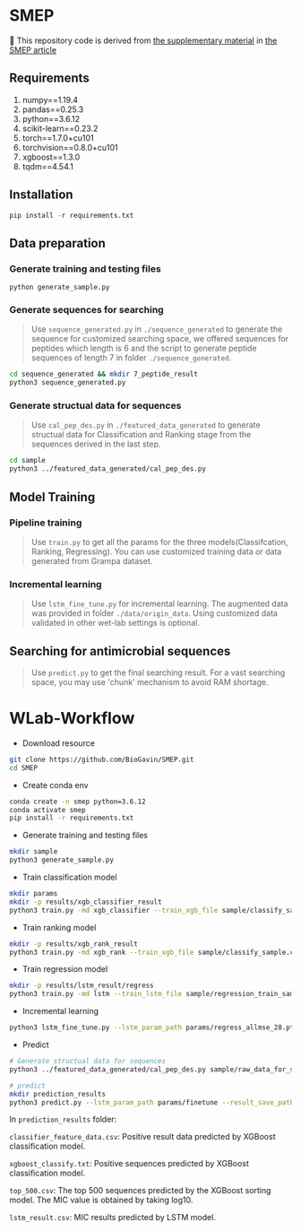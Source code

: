 # SMEP

🔗 This repository code is derived from [the supplementary material](https://static-content.springer.com/esm/art%3A10.1038%2Fs41551-022-00991-2/MediaObjects/41551_2022_991_MOESM5_ESM.zip) in [the SMEP article](https://www.nature.com/articles/s41551-022-00991-2)

## Requirements

1. numpy==1.19.4  
1. pandas==0.25.3  
1. python==3.6.12  
1. scikit-learn==0.23.2  
1. torch==1.7.0+cu101  
1. torchvision==0.8.0+cu101  
1. xgboost==1.3.0  
1. tqdm==4.54.1  

## Installation

```python
pip install -r requirements.txt
```

## Data preparation

### Generate training and testing files

```
python generate_sample.py
```

### Generate sequences for searching  

> Use ```sequence_generated.py``` in ```./sequence_generated``` to generate the sequence for customized searching space, we offered sequences for peptides which length is 6 and the script to generate peptide sequences of length 7 in folder ```./sequence_generated```.

```bash
cd sequence_generated && mkdir 7_peptide_result
python3 sequence_generated.py
```

### Generate structual data for sequences  

> Use ```cal_pep_des.py``` in ```./featured_data_generated``` to generate structual data for Classification and Ranking stage from the sequences derived in the last step.

```bash
cd sample
python3 ../featured_data_generated/cal_pep_des.py
```

## Model Training

### Pipeline training

> Use ```train.py``` to get all the params for the three models(Classifcation, Ranking, Regressing). You can use customized training data or data generated from Grampa dataset.

### Incremental learning

> Use ```lstm_fine_tune.py``` for incremental learning. The augmented data was provided in folder ```./data/origin_data```. Using customized data validated in other wet-lab settings is optional.

## Searching for antimicrobial sequences

> Use ```predict.py``` to get the final searching result. For a vast searching space, you may use 'chunk' mechanism to avoid RAM shortage.



# WLab-Workflow

- Download resource

```bash
git clone https://github.com/BioGavin/SMEP.git
cd SMEP
```

- Create conda env

```bash
conda create -n smep python=3.6.12
conda activate smep
pip install -r requirements.txt
```

- Generate training and testing files

```bash
mkdir sample
python3 generate_sample.py
```

- Train classification model

```bash
mkdir params
mkdir -p results/xgb_classifier_result
python3 train.py -md xgb_classifier --train_xgb_file sample/classify_sample.csv --test_xgb_file sample/classify_sample.csv > results/xgb_classifier_result/xgb_classifier_train.log
```

- Train ranking model

```bash
mkdir -p results/xgb_rank_result
python3 train.py -md xgb_rank --train_xgb_file sample/classify_sample.csv --test_xgb_file sample/classify_sample.csv > results/xgb_rank_result/xgb_rank_train.log
```

- Train regression model

```bash
mkdir -p results/lstm_result/regress
python3 train.py -md lstm --train_lstm_file sample/regression_train_sample.csv --test_lstm_file sample/regression_test_sample.csv > results/lstm_result/lstm_result_train.log
```

- Incremental learning

```bash
python3 lstm_fine_tune.py --lstm_param_path params/regress_allmse_28.pth --train_file_path data/origin_data/new_data_67.csv --save_parm_path params/finetune.pth
```

- Predict

```bash
# Generate structual data for sequences
python3 ../featured_data_generated/cal_pep_des.py sample/raw_data_for_search.csv sample/featured_data_for_search.csv

# predict
mkdir prediction_results
python3 predict.py --lstm_param_path params/finetune --result_save_path prediction_results --train_xgb_file sample/xgb_train_sample.csv --test_xgb_file sample/xgb_test_sample.csv --predict_xgb_classifier_file sample/featured_data_for_search.csv --save_xgb_classify_result True > prediction_results/predict.log
```

In `prediction_results` folder:

`classifier_feature_data.csv`: Positive result data predicted by XGBoost classification model.

`xgboost_classify.txt`: Positive sequences predicted by XGBoost classification model.

`top_500.csv`: The top 500 sequences predicted by the XGBoost sorting model. The MIC value is obtained by taking log10.

`lstm_result.csv`: MIC results predicted by LSTM model.

